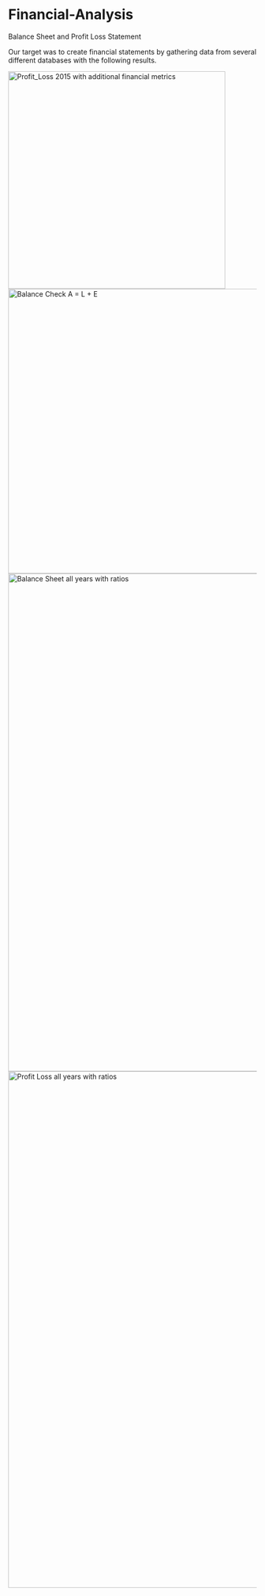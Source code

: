 # Financial-Analysis
Balance Sheet and Profit Loss Statement

Our target was to create financial statements by gathering data from several different databases with the following results.

<img width="440" alt="Profit_Loss 2015 with additional financial metrics" src="https://user-images.githubusercontent.com/19947860/218832383-214bd723-f817-4865-8e2c-137854ec1031.png">

<img width="576" alt="Balance Check A = L + E" src="https://user-images.githubusercontent.com/19947860/218832368-8dd1d34d-2de3-4456-9bd6-e5acf6e46413.png">


<img width="1007" alt="Balance Sheet all years with ratios" src="https://user-images.githubusercontent.com/19947860/218832371-36ccfa66-7d0a-491f-b1a4-aa3408f5c35f.png">

<img width="1045" alt="Profit Loss all years with ratios" src="https://user-images.githubusercontent.com/19947860/218832373-af9c7743-6271-4a1c-b460-2b506aaa79ad.png">
